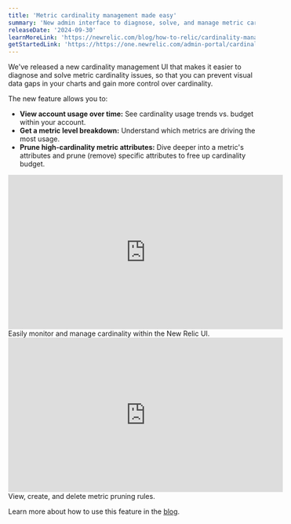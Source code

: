 ```yaml
---
title: 'Metric cardinality management made easy'
summary: 'New admin interface to diagnose, solve, and manage metric cardinality issues.'
releaseDate: '2024-09-30'
learnMoreLink: 'https://newrelic.com/blog/how-to-relic/cardinality-management' 
getStartedLink: 'https://https://one.newrelic.com/admin-portal/cardinality-management/home?'
---
```


We've released a new cardinality management UI that makes it easier to diagnose and solve metric cardinality issues, so that you can prevent visual data gaps in your charts and gain more control over cardinality. 

The new feature allows you to:
- **View account usage over time:** See cardinality usage trends vs. budget within your account.
- **Get a metric level breakdown:** Understand which metrics are driving the most usage.
- **Prune high-cardinality metric attributes:** Dive deeper into a metric's attributes and prune (remove) specific attributes to free up cardinality budget.

<iframe width="560" height="315" src="https://fast.wistia.net/embed/iframe/l6598acssy" frameborder="0" allow="accelerometer; autoplay; clipboard-write; encrypted-media; gyroscope; picture-in-picture" allowfullscreen></iframe>
<figcaption>Easily monitor and manage cardinality within the New Relic UI. </figcaption>

<iframe width="560" height="315" src="https://fast.wistia.net/embed/iframe/oyj74483st" frameborder="0" allow="accelerometer; autoplay; clipboard-write; encrypted-media; gyroscope; picture-in-picture" allowfullscreen></iframe>
<figcaption>View, create, and delete metric pruning rules.</figcaption>

Learn more about how to use this feature in the [blog](https://newrelic.com/blog/how-to-relic/cardinality-management).
